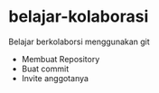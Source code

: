 # belajar-kolaborasi
Belajar berkolaborsi menggunakan git
- Membuat Repository
- Buat commit
- Invite anggotanya
